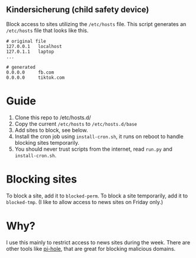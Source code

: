 Kindersicherung (child safety device)
-------------------------------------

Block access to sites utilizing the `/etc/hosts` file.
This script generates an `/etc/hosts` file that looks like this.

```
# original file
127.0.0.1   localhost
127.0.1.1   laptop
...

# generated
0.0.0.0     fb.com
0.0.0.0     tiktok.com
```

# Guide
1) Clone this repo to /etc/hosts.d/
2) Copy the current `/etc/hosts` to `/etc/hosts.d/base`
3) Add sites to block, see below.
4) Install the cron job using `install-cron.sh`, it runs on reboot to handle blocking sites temporarily.
5) You should never trust scripts from the internet, read `run.py` and `install-cron.sh`.

# Blocking sites
To block a site, add it to `blocked-perm`.
To block a site temporarily, add it to `blocked-tmp`. (I like to allow access to news sites on Friday only.)

# Why?
I use this mainly to restrict access to news sites during the week.
There are other tools like [pi-hole](https://pi-hole.net/), that are great for blocking malicious domains.
